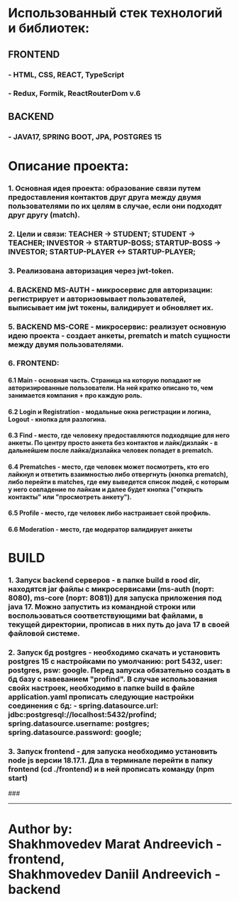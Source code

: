 # Использованный стек технологий и библиотек:

## FRONTEND

### - HTML, CSS, REACT, TypeScript

### - Redux, Formik, ReactRouterDom v.6

## BACKEND

### - JAVA17, SPRING BOOT, JPA, POSTGRES 15

# Описание проекта:

### 1. Основная идея проекта: образование связи путем предоставления контактов друг друга между двумя пользователями по их целям в случае, если они подходят друг другу (match).

### 2. Цели и связи: TEACHER -> STUDENT; STUDENT -> TEACHER; INVESTOR -> STARTUP-BOSS; STARTUP-BOSS -> INVESTOR; STARTUP-PLAYER <-> STARTUP-PLAYER; 

### 3. Реализована авторизация через jwt-token.

### 4. BACKEND MS-AUTH - микросервис для авторизации: регистрирует и авторизовывает пользователей, выписывает им jwt токены, валидирует и обновляет их.

### 5. BACKEND MS-CORE - микросервис: реализует основную идею проекта - создает анкеты, prematch и match сущности между двумя пользователями.

### 6. FRONTEND: 

#### 6.1 Main - основная часть. Страница на которую попадают не авторизированные пользователи. На ней кратко описано то, чем занимается компания + про каждую роль.

#### 6.2 Login и Registration - модальные окна регистрации и логина, Logout - кнопка для разлогина.

#### 6.3 Find - место, где человеку предоставляются подходящие для него анкеты. По центру просто анкета без контактов и лайк/дизлайк - в дальнейшем после лайка/дизлайка человек попадет в prematch.

#### 6.4 Prematches - место, где человек может посмотреть, кто его лайкнул и ответить взаимностью либо отвергнуть (кнопка prematch), либо перейти в matches, где ему выведется список людей, с которым у него совпадение по лайкам и далее будет кнопка ("открыть контакты" или "просмотреть анкету").

#### 6.5 Profile - место, где человек либо настраивает свой профиль.

#### 6.6 Moderation - место, где модератор валидирует анкеты

# BUILD

### 1. Запуск backend серверов - в папке build в rood dir, находятся jar файлы с микросервисами (ms-auth (порт: 8080), ms-core (порт: 8081)) для запуска приложения под java 17. Можно запустить из командной строки или воспользоваться соответствующими bat файлами, в текущей директории, прописав в них путь до java 17 в своей файловой системе.  

### 2. Запуск бд postgres - необходимо скачать и установить postgres 15 с настройками по умолчанию: port 5432, user: postgres, psw: google. Перед запуска обязательно создать в бд базу с навеванием "profind". В случае использования свойх настроек, необходимо в папке build в файле application.yaml прописать следующие настройки соединения с бд: - spring.datasource.url: jdbc:postgresql://localhost:5432/profind; spring.datasource.username: postgres; spring.datasource.password: google;   

### 3. Запуск frontend - для запуска необходимо установить node js версии 18.17.1. Дла в терминале перейти в папку frontend (cd ./frontend) и в ней прописать команду (npm start)

###<hr>

# Author by: <br> Shakhmovedev Marat Andreevich - frontend, <br> Shakhmovedev Daniil Andreevich - backend
